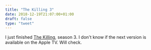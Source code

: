 ```yaml
---
title: "The Killing 3"
date: 2018-12-19T21:07:00+01:00
draft: false
type: "tweet"
---
```


I just finished [The Killing](https://en.wikipedia.org/wiki/The%5FKilling%5F(Danish%5FTV%5Fseries)), season 3. I don't know if the next version is available on the Apple TV. Will check.
